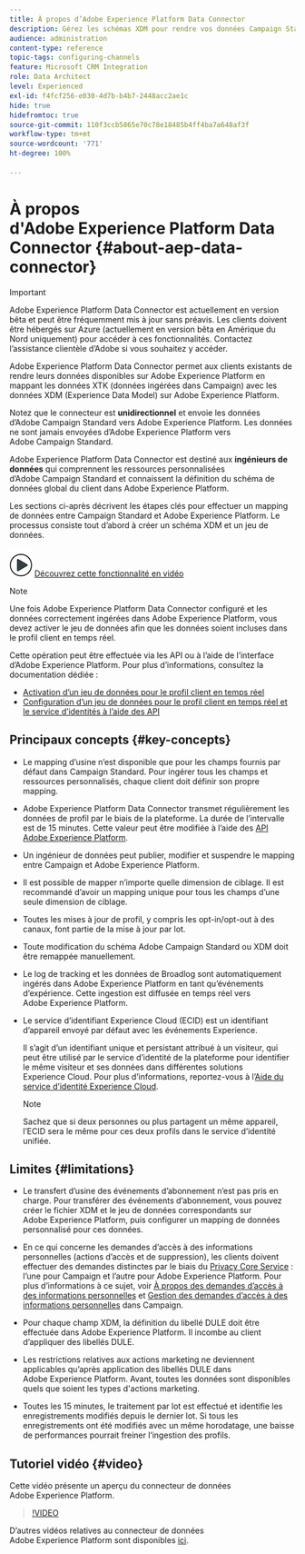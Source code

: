 ```yaml
---
title: À propos d’Adobe Experience Platform Data Connector
description: Gérez les schémas XDM pour rendre vos données Campaign Standard disponibles sur Adobe Experience Platform.
audience: administration
content-type: reference
topic-tags: configuring-channels
feature: Microsoft CRM Integration
role: Data Architect
level: Experienced
exl-id: f4fcf256-e030-4d7b-b4b7-2448acc2ae1c
hide: true
hidefromtoc: true
source-git-commit: 110f3ccb5865e70c78e18485b4ff4ba7a648af3f
workflow-type: tm+mt
source-wordcount: '771'
ht-degree: 100%

---
```


# À propos d&#39;Adobe Experience Platform Data Connector {#about-aep-data-connector}

>[!IMPORTANT]
>
>Adobe Experience Platform Data Connector est actuellement en version bêta et peut être fréquemment mis à jour sans préavis. Les clients doivent être hébergés sur Azure (actuellement en version bêta en Amérique du Nord uniquement) pour accéder à ces fonctionnalités. Contactez l’assistance clientèle d’Adobe si vous souhaitez y accéder.

Adobe Experience Platform Data Connector permet aux clients existants de rendre leurs données disponibles sur Adobe Experience Platform en mappant les données XTK (données ingérées dans Campaign) avec les données XDM (Experience Data Model) sur Adobe Experience Platform.

Notez que le connecteur est **unidirectionnel** et envoie les données d’Adobe Campaign Standard vers Adobe Experience Platform. Les données ne sont jamais envoyées d’Adobe Experience Platform vers Adobe Campaign Standard.

Adobe Experience Platform Data Connector est destiné aux **ingénieurs de données** qui comprennent les ressources personnalisées d’Adobe Campaign Standard et connaissent la définition du schéma de données global du client dans Adobe Experience Platform.

Les sections ci-après décrivent les étapes clés pour effectuer un mapping de données entre Campaign Standard et Adobe Experience Platform. Le processus consiste tout d’abord à créer un schéma XDM et un jeu de données.

![](assets/do-not-localize/how-to-video.png) [Découvrez cette fonctionnalité en vidéo](#video)

>[!NOTE]
>Une fois Adobe Experience Platform Data Connector configuré et les données correctement ingérées dans Adobe Experience Platform, vous devez activer le jeu de données afin que les données soient incluses dans le profil client en temps réel.
>
>Cette opération peut être effectuée via les API ou à l’aide de l’interface d’Adobe Experience Platform. Pour plus d’informations, consultez la documentation dédiée :
>
>* [Activation d’un jeu de données pour le profil client en temps réel](https://experienceleague.adobe.com/docs/experience-platform/rtcdp/datasets/dataset.html?lang=fr)
>* [Configuration d’un jeu de données pour le profil client en temps réel et le service d’identités à l’aide des API](https://experienceleague.adobe.com/docs/experience-platform/catalog/api/getting-started.html?lang=fr)

## Principaux concepts {#key-concepts}

* Le mapping d’usine n’est disponible que pour les champs fournis par défaut dans Campaign Standard. Pour ingérer tous les champs et ressources personnalisés, chaque client doit définir son propre mapping.

* Adobe Experience Platform Data Connector transmet régulièrement les données de profil par le biais de la plateforme. La durée de l’intervalle est de 15 minutes. Cette valeur peut être modifiée à l’aide des [API Adobe Experience Platform](https://experienceleague.adobe.com/docs/experience-platform/ingestion/home.html?lang=fr).

* Un ingénieur de données peut publier, modifier et suspendre le mapping entre Campaign et Adobe Experience Platform.

* Il est possible de mapper n’importe quelle dimension de ciblage. Il est recommandé d’avoir un mapping unique pour tous les champs d’une seule dimension de ciblage.

* Toutes les mises à jour de profil, y compris les opt-in/opt-out à des canaux, font partie de la mise à jour par lot.

* Toute modification du schéma Adobe Campaign Standard ou XDM doit être remappée manuellement. 

* Le log de tracking et les données de Broadlog sont automatiquement ingérés dans Adobe Experience Platform en tant qu’événements d’expérience. Cette ingestion est diffusée en temps réel vers Adobe Experience Platform.

* Le service d’identifiant Experience Cloud (ECID) est un identifiant d’appareil envoyé par défaut avec les événements Experience.

  Il s’agit d’un identifiant unique et persistant attribué à un visiteur, qui peut être utilisé par le service d’identité de la plateforme pour identifier le même visiteur et ses données dans différentes solutions Experience Cloud. Pour plus d’informations, reportez-vous à l’[Aide du service d’identité Experience Cloud](https://experienceleague.adobe.com/docs/id-service/using/home.html?lang=fr).

  >[!NOTE]
  >
  >Sachez que si deux personnes ou plus partagent un même appareil, l’ECID sera le même pour ces deux profils dans le service d’identité unifiée.

## Limites {#limitations}

* Le transfert d’usine des événements d’abonnement n’est pas pris en charge. Pour transférer des événements d’abonnement, vous pouvez créer le fichier XDM et le jeu de données correspondants sur Adobe Experience Platform, puis configurer un mapping de données personnalisé pour ces données.

* En ce qui concerne les demandes d’accès à des informations personnelles (actions d’accès et de suppression), les clients doivent effectuer des demandes distinctes par le biais du [Privacy Core Service](https://experienceleague.adobe.com/docs/experience-platform/privacy/home.html?lang=fr#how-to-use-privacy-service-to-manage-privacy-job-requests) : l’une pour Campaign et l’autre pour Adobe Experience Platform. Pour plus d’informations à ce sujet, voir [À propos des demandes d’accès à des informations personnelles](https://helpx.adobe.com/fr/campaign/kb/acs-privacy.html#righttoaccess) et [Gestion des demandes d’accès à des informations personnelles](https://helpx.adobe.com/fr/campaign/kb/acs-privacy.html#ManagingPrivacyRequests) dans Campaign.

* Pour chaque champ XDM, la définition du libellé DULE doit être effectuée dans Adobe Experience Platform. Il incombe au client d’appliquer des libellés DULE.

* Les restrictions relatives aux actions marketing ne deviennent applicables qu’après application des libellés DULE dans Adobe Experience Platform. Avant, toutes les données sont disponibles quels que soient les types d&#39;actions marketing.

* Toutes les 15 minutes, le traitement par lot est effectué et identifie les enregistrements modifiés depuis le dernier lot. Si tous les enregistrements ont été modifiés avec un même horodatage, une baisse de performances pourrait freiner l’ingestion des profils.

## Tutoriel vidéo {#video}

Cette vidéo présente un aperçu du connecteur de données Adobe Experience Platform.

>[!VIDEO](https://video.tv.adobe.com/v/27304?quality=12&captions=eng)

D’autres vidéos relatives au connecteur de données Adobe Experience Platform sont disponibles [ici](https://experienceleague.adobe.com/docs/campaign-learn/campaign-standard-tutorials/administrating/adobe-experience-platform-data-connector/understanding-the-adobe-experience-platform-data-connector.html?lang=fr).
